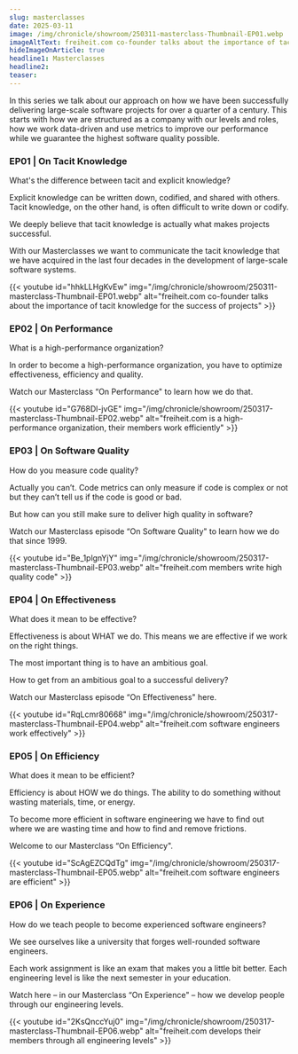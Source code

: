 ```yaml
---
slug: masterclasses
date: 2025-03-11
image: /img/chronicle/showroom/250311-masterclass-Thumbnail-EP01.webp
imageAltText: freiheit.com co-founder talks about the importance of tacit knowledge for the success of projects
hideImageOnArticle: true
headline1: Masterclasses
headline2:
teaser:
---
```


In this series we talk about our approach on how we have been successfully delivering large-scale software projects for over a quarter of a century. This starts with how we are structured as a company with our levels and roles, how we work data-driven and use metrics to improve our performance while we guarantee the highest software quality possible.


### EP01 | On Tacit Knowledge

What's the difference between tacit and explicit knowledge?

Explicit knowledge can be written down, codified, and shared with others.
Tacit knowledge, on the other hand, is often difficult to write down or codify.

We deeply believe that tacit knowledge is actually what makes projects successful.

With our Masterclasses we want to communicate the tacit knowledge that we have acquired in the last four decades in the development of large-scale software systems.

{{< youtube id="hhkLLHgKvEw" img="/img/chronicle/showroom/250311-masterclass-Thumbnail-EP01.webp" alt="freiheit.com co-founder talks about the importance of tacit knowledge for the success of projects" >}}


### EP02 | On Performance

What is a high-performance organization?

In order to become a high-performance organization, you have to optimize effectiveness, efficiency and quality.

Watch our Masterclass “On Performance" to learn how we do that.

{{< youtube id="G768Dl-jvGE" img="/img/chronicle/showroom/250317-masterclass-Thumbnail-EP02.webp" alt="freiheit.com is a high-performance organization, their members work efficiently" >}}


### EP03 | On Software Quality

How do you measure code quality?

Actually you can’t. Code metrics can only measure if code is complex or not but they can’t tell us if the code is good or bad.

But how can you still make sure to deliver high quality in software?

Watch our Masterclass episode “On Software Quality" to learn how we do that since 1999.

{{< youtube id="Be_1plgnYjY" img="/img/chronicle/showroom/250317-masterclass-Thumbnail-EP03.webp" alt="freiheit.com members write high quality code" >}}


### EP04 | On Effectiveness

What does it mean to be effective?

Effectiveness is about WHAT we do. This means we are effective if we work on the right things.

The most important thing is to have an ambitious goal.

How to get from an ambitious goal to a successful delivery?

Watch our Masterclass episode “On Effectiveness" here.

{{< youtube id="RqLcmr80668" img="/img/chronicle/showroom/250317-masterclass-Thumbnail-EP04.webp" alt="freiheit.com software engineers work effectively" >}}


### EP05 | On Efficiency

What does it mean to be efficient?

Efficiency is about HOW we do things.
The ability to do something without wasting materials, time, or energy.

To become more efficient in software engineering we have to find out where we are wasting time and how to find and remove frictions.

Welcome to our Masterclass “On Efficiency".

{{< youtube id="ScAgEZCQdTg" img="/img/chronicle/showroom/250317-masterclass-Thumbnail-EP05.webp" alt="freiheit.com software engineers are efficient" >}}


### EP06 | On Experience

How do we teach people to become experienced software engineers?

We see ourselves like a university that forges well-rounded software engineers.

Each work assignment is like an exam that makes you a little bit better. Each engineering level is like the next semester in your education.

Watch here – in our Masterclass “On Experience" – how we develop people through our engineering levels.

{{< youtube id="2KsQnccYuj0" img="/img/chronicle/showroom/250317-masterclass-Thumbnail-EP06.webp" alt="freiheit.com develops their members through all engineering levels" >}}
